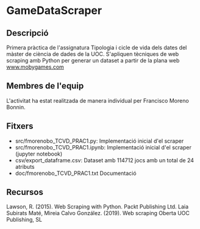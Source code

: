 # GameDataScraper

## Descripció
Primera pràctica de l'assignatura Tipologia i cicle de vida dels dates del màster de ciència de dades de la UOC. S'apliquen tècniques de web scraping amb Python per generar un dataset a partir de la plana web www.mobygames.com

## Membres de l'equip
L'activitat ha estat realitzada de manera individual per Francisco Moreno Bonnin.

## Fitxers 
* src/fmorenobo_TCVD_PRAC1.py: Implementació inicial d'el scraper
* src/fmorenobo_TCVD_PRAC1.ipynb: Implementació inicial d'el scraper (jupyter notebook)
* csv/export_dataframe.csv: Dataset amb 114712 jocs amb un total de 24 atributs
* doc/fmorenobo_TCVD_PRAC1.txt Documentació

## Recursos
Lawson, R. (2015). Web Scraping with Python. Packt Publishing Ltd.
Laia Subirats Maté, Mireia Calvo González. (2019). Web scraping  Oberta UOC Publishing, SL
